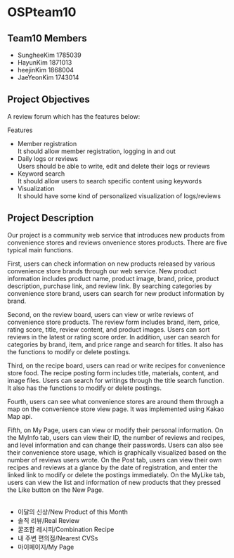 # OSPteam10
## Team10 Members

- SungheeKim 1785039
- HayunKim 1871013
- heejinKim 1868004
- JaeYeonKim 1743014

## Project Objectives

A review forum which has the features below:

Features
- Member registration
<br>It should allow member registration, logging in and out
- Daily logs or reviews
<br>Users should be able to write, edit and delete their logs or reviews
- Keyword search 
<br>It should allow users to search specific content using keywords
- Visualization 
<br>It should have some kind of personalized visualization of logs/reviews



## Project Description

Our project is a community web service that introduces new products from convenience stores and reviews onvenience stores products. There are five typical main functions.


  First, users can check information on new products released by various convenience store brands through our web service. New product information includes product name, product image, brand, price, product description, purchase link, and review link. By searching categories by convenience store brand, users can search for new product information by brand.

  Second, on the review board, users can view or write reviews of convenience store products. The review form includes brand, item, price, rating score, title, review content, and product images. Users can sort reviews in the latest or rating score order. In addition, user can search for categories by brand, item, and price range and search for titles. It also has the functions to modify or delete postings.

  Third, on the recipe board, users can read or write recipes for convenience store food. The recipe posting form includes title, materials, content, and image files. Users can search for writings through the title search function. It also has the functions to modify or delete postings.

  Fourth, users can see what convenience stores are around them through a map on the convenience store view page. It was implemented using Kakao Map api.

  Fifth, on My Page, users can view or modify their personal information. On the MyInfo tab, users can view their ID, the number of reviews and recipes, and level information and can change their passwords. Users can also see their convenience store usage, which is graphically visualized based on the number of reviews users wrote. On the Post tab, users can view their own recipes and reviews at a glance by the date of registration, and enter the linked link to modify or delete the postings immediately. On the MyLike tab, users can view the list and information of new products that they pressed the Like button on the New Page.
<br><br>
- 이달의 신상/New Product of this Month
- 솔직 리뷰/Real Review
- 꿀조합 레시피/Combination Recipe
- 내 주변 편의점/Nearest CVSs
- 마이페이지/My Page
